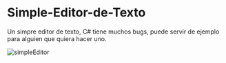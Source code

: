# Simple-Editor-de-Texto
Un simpre editor de texto, C# tiene muchos bugs, puede servir de ejemplo para alguien que quiera hacer  uno.

![simpleEditor](https://user-images.githubusercontent.com/17679373/71651593-75dffa80-2ce4-11ea-8e47-13d4a5c756a9.PNG)



